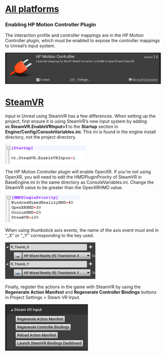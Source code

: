 # [All platforms](#tab/all)

### Enabling HP Motion Controller Plugin 

The interaction profile and controller mappings are in the HP Motion Controller plugin, which must be enabled to expose the controller mappings to Unreal’s input system.

![Enabling the OpenXRHPController plugin](../images/reverb-g2-img-01.png)

# [SteamVR](#tab/steamvr)

Input in Unreal using SteamVR has a few differences.  When setting up the project, first ensure it is using SteamVR’s new input system by adding **vr.SteamVR.EnableVRInput=1** to the **Startup** section in **Engine/Config/ConsoleVariables.ini**.  This ini is found in the engine install directory, not the project directory.

![Updating the Startup configuration](../images/reverb-g2-img-07.png)

The HP Motion Controller plugin will enable OpenXR.  If you're not using OpenXR, you will need to edit the HMDPluginPriority of SteamVR in BaseEngine.ini in the same directory as ConsoleVariables.ini.  Change the SteamVR value to be greater than the OpenXRHMD value.

![Updating the HMDPluginPriority configuration](../images/reverb-g2-img-08.png)

When using thumbstick axis events, the name of the axis event must end in “_X” or “_Y” corresponding to the key used.

![Using thumbstick events](../images/reverb-g2-img-09.png)

Finally, register the actions in the game with SteamVR by using the **Regenerate Action Manifest** and 
**Regenerate Controller Bindings** buttons in Project Settings > Steam VR Input.

![Registering actions in project settings](../images/reverb-g2-img-10.png)



